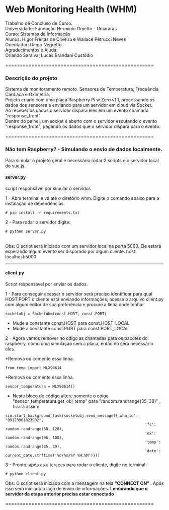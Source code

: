 # Web Monitoring Health (WHM)
Trabalho de Concluso de Curso.<br>
Universidade: Fundação Herminio Ometto - Uniararas<br>
Curso: Sistemas da Informação<br>
Alunos: Higor Freitas de Oliveira e Wallace Petrucci Neves<br>
Orientador: Diego Negretto<br>
Agradecimentos e Ajuda:<br>
Orlando Saraiva, Lucas Brandani Custódio

===================================================

### Descrição do projeto
Sistema de monitoramento remoto. Sensores de Temperatura, Frequência Cardiaca e Oximetria.<br>
Projeto criado com uma placa Raspberry Pi w Zero v1.1, processando os dados dos sensores e enviando para um servidor
em cloud via Socket.<br>
Ao receber os dados o servidor dispara eles em um evento chamado "response_front".<br>
Dentro do painel, um socket é aberto com o servidor escutando o evento "response_front", pegando os dados que o servidor dispara para o evento.

===================================================

### Não tem Raspberry? - Simulando o envio de dados localmente.
Para simular o projeto geral é necessário rodar 2 scripts e o servidor local do vue.js.<br>

#### server.py<br>
script responsável por simular o servidor.<br>

1 - Abra terminal e vá até o diretório whm. Digite o comando abaixo para a instalação de dependências.
```
# pip install -r requirements.txt
```
2 - Para rodar o servidor digite:
```
# python server.py
```
<br>
Obs: O script será iniciado com um servidor local na porta 5000. Ele estará esperando algum evento ser disparado por algum cliente.
host: localhost:5000

------------------------

#### client.py<br>
Script responsável por enviar os dados.

1 - Para conseguir acessar o servidor será preciso identificar para qual HOST:PORT o cliente está enviando informações, acesse o arquivo client.py com algum editor de sua preferẽncia e procure a linha onde tenha:<br>
```
socketobj = SocketWhm(const.HOST, const.PORT)
```
- Mude a constante const.HOST para const.HOST_LOCAL
- Mude a constante const.PORT para const.PORT_LOCAL

2 - Agora vamos remover no cdigo as chamadas para os pacotes do raspberry, como  uma simulação sem a placa, então no será necessário eles.

*Remova ou comente essa linha.
```
from temp import MLX90614
```

*Remova ou comente essa linha.
```
sensor_temperatura = MLX90614()
```

* Neste bloco de código altere somente o cóigo "sensor_temperatura.get_obj_temp" para "random.randrange(35, 39)" , ficará assim:
```
sio.start_background_task(socketobj.send_message({'whm_id': "09123901823902",
                                                              'fc': random.randrange(60, 120),
                                                              'ox': random.randrange(96, 100),
                                                              'temp': random.randrange(35, 39),
                                                              'date': current_date.strftime('%d/%m/%Y %H:%M')}))
```



3 - Pronto, após as alteraçes para rodar o cliente, digite no terminal:

```
# python client.py
```

Obs: O script será iniciado com a mensagem na tela <b>"CONNECT ON" </b>. Após isso será iniciado o laço de envio de informações. <b>Lembrando que o servidor da etapa anterior precisa estar conectado</b>

===================================================
